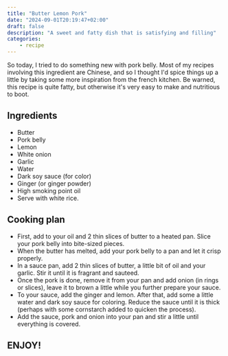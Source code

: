 ```yaml
---
title: "Butter Lemon Pork"
date: "2024-09-01T20:19:47+02:00"
draft: false
description: "A sweet and fatty dish that is satisfying and filling"
categories: 
    - recipe
---
```

So today, I tried to do something new with pork belly. Most of my recipes involving this ingredient are Chinese, and so I thought I'd spice things up a little by taking some more inspiration from the french kitchen. Be warned, this recipe is quite fatty, but otherwise it's very easy to make and nutritious to boot.

## Ingredients
- Butter
- Pork belly
- Lemon
- White onion
- Garlic
- Water
- Dark soy sauce (for color)
- Ginger (or ginger powder)
- High smoking point oil
- Serve with white rice. 

## Cooking plan
- First, add to your oil and 2 thin slices of butter to a heated pan. Slice your pork belly into bite-sized pieces. 
- When the butter has melted, add your pork belly to a pan and let it crisp properly. 
- In a sauce pan, add 2 thin slices of butter, a little bit of oil and your garlic. Stir it until it is fragrant and sauteed. 
- Once the pork is done, remove it from your pan and add onion (in rings or slices), leave it to brown a little while you further prepare your sauce. 
- To your sauce, add the ginger and lemon. After that, add some a little water and dark soy sauce for coloring. Reduce the sauce until it is thick (perhaps with some cornstarch added to quicken the process). 
- Add the sauce, pork and onion into your pan and stir a little until everything is covered. 

## ENJOY!



